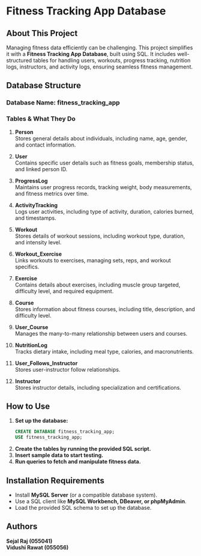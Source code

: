 # Fitness Tracking App Database

## About This Project
Managing fitness data efficiently can be challenging. This project simplifies it with a **Fitness Tracking App Database**, built using SQL. It includes well-structured tables for handling users, workouts, progress tracking, nutrition logs, instructors, and activity logs, ensuring seamless fitness management.

## Database Structure
### Database Name: **fitness_tracking_app**

### Tables & What They Do

1. **Person**  
   Stores general details about individuals, including name, age, gender, and contact information.

2. **User**  
   Contains specific user details such as fitness goals, membership status, and linked person ID.

3. **ProgressLog**  
   Maintains user progress records, tracking weight, body measurements, and fitness metrics over time.

4. **ActivityTracking**  
   Logs user activities, including type of activity, duration, calories burned, and timestamps.

5. **Workout**  
   Stores details of workout sessions, including workout type, duration, and intensity level.

6. **Workout_Exercise**  
   Links workouts to exercises, managing sets, reps, and workout specifics.

7. **Exercise**  
   Contains details about exercises, including muscle group targeted, difficulty level, and required equipment.

8. **Course**  
   Stores information about fitness courses, including title, description, and difficulty level.

9. **User_Course**  
   Manages the many-to-many relationship between users and courses.

10. **NutritionLog**  
    Tracks dietary intake, including meal type, calories, and macronutrients.

11. **User_Follows_Instructor**  
    Stores user-instructor follow relationships.

12. **Instructor**  
    Stores instructor details, including specialization and certifications.

## How to Use
1. **Set up the database:**  
   ```sql
   CREATE DATABASE fitness_tracking_app;
   USE fitness_tracking_app;
   ```
2. **Create the tables by running the provided SQL script.**
3. **Insert sample data to start testing.**
4. **Run queries to fetch and manipulate fitness data.**

## Installation Requirements
- Install **MySQL Server** (or a compatible database system).
- Use a SQL client like **MySQL Workbench, DBeaver, or phpMyAdmin**.
- Load the provided SQL schema to set up the database.

## Authors
**Sejal Raj (055041)**  
**Vidushi Rawat (055056)**

